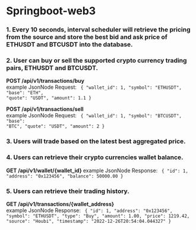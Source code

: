 # Springboot-web3

### 1. Every 10 seconds, interval scheduler will retrieve the pricing from the source and store the best bid and ask price of ETHUSDT and BTCUSDT into the database.

### 2. User can buy or sell the supported crypto currency trading pairs, ETHUSDT and BTCUSDT.

<strong>POST /api/v1/transactions/buy </strong> <br>
example JsonNode Request:
<code>
{
    "wallet_id": 1,
    "symbol": "ETHUSDT",
    "base": "ETH",
    "quote": "USDT",
    "amount": 1.1
}
</code>

<strong>POST /api/v1/transactions/sell </strong> <br>
example JsonNode Request:
<code>
{
    "wallet_id": 1,
    "symbol": "BTCUSDT",
    "base": "BTC",
    "quote": "USDT",
    "amount": 2
}
</code>

### 3. Users will trade based on the latest best aggregated price.

### 4. Users can retrieve their crypto currencies wallet balance.

<strong> GET /api/v1/wallet/{wallet_id} </strong>
example JsonNode Response:
<code>
{
    "id": 1,
    "address": "0x123456",
    "balance": 50000.00
}
</code>

### 5. Users can retrieve their trading history.

<strong> GET /api/v1/transactions/{wallet_address} </strong> <br>
example JsonNode Response:
<code>
{
    "id": 1,
    "address": "0x123456",
    "symbol": "ETHUSDT",
    "type": "Buy",
    "amount": 1.00,
    "price": 1219.42,
    "source": "Houbi",
    "timestamp": "2022-12-26T20:54:04.044327"
}
</code>
